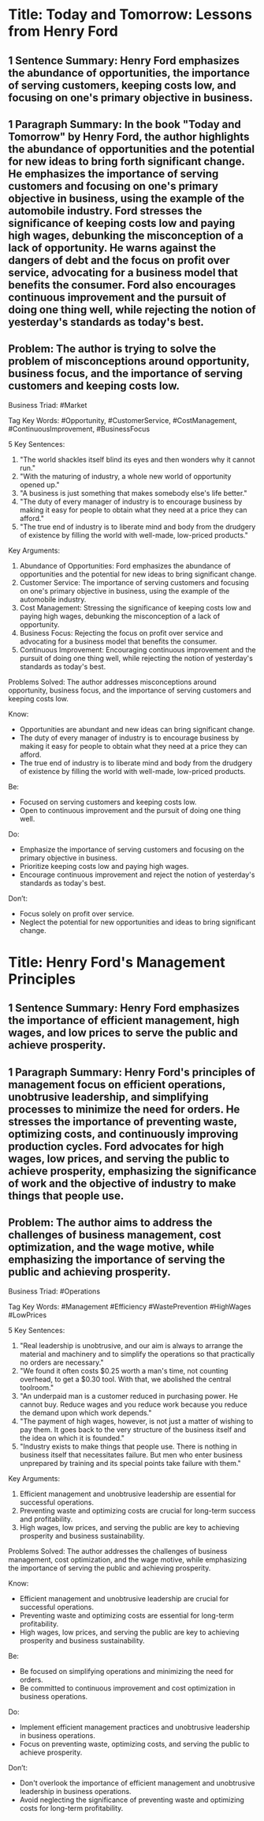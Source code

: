 # Title: Today and Tomorrow: Lessons from Henry Ford

## 1 Sentence Summary: Henry Ford emphasizes the abundance of opportunities, the importance of serving customers, keeping costs low, and focusing on one's primary objective in business.

## 1 Paragraph Summary: In the book "Today and Tomorrow" by Henry Ford, the author highlights the abundance of opportunities and the potential for new ideas to bring forth significant change. He emphasizes the importance of serving customers and focusing on one's primary objective in business, using the example of the automobile industry. Ford stresses the significance of keeping costs low and paying high wages, debunking the misconception of a lack of opportunity. He warns against the dangers of debt and the focus on profit over service, advocating for a business model that benefits the consumer. Ford also encourages continuous improvement and the pursuit of doing one thing well, while rejecting the notion of yesterday's standards as today's best. 

## Problem: The author is trying to solve the problem of misconceptions around opportunity, business focus, and the importance of serving customers and keeping costs low.

Business Triad: #Market

Tag Key Words: #Opportunity, #CustomerService, #CostManagement, #ContinuousImprovement, #BusinessFocus

5 Key Sentences:
1. "The world shackles itself blind its eyes and then wonders why it cannot run."
2. "With the maturing of industry, a whole new world of opportunity opened up."
3. "A business is just something that makes somebody else's life better."
4. "The duty of every manager of industry is to encourage business by making it easy for people to obtain what they need at a price they can afford."
5. "The true end of industry is to liberate mind and body from the drudgery of existence by filling the world with well-made, low-priced products."

Key Arguments:
1. Abundance of Opportunities: Ford emphasizes the abundance of opportunities and the potential for new ideas to bring significant change.
2. Customer Service: The importance of serving customers and focusing on one's primary objective in business, using the example of the automobile industry.
3. Cost Management: Stressing the significance of keeping costs low and paying high wages, debunking the misconception of a lack of opportunity.
4. Business Focus: Rejecting the focus on profit over service and advocating for a business model that benefits the consumer.
5. Continuous Improvement: Encouraging continuous improvement and the pursuit of doing one thing well, while rejecting the notion of yesterday's standards as today's best.

Problems Solved: The author addresses misconceptions around opportunity, business focus, and the importance of serving customers and keeping costs low.

Know:
- Opportunities are abundant and new ideas can bring significant change.
- The duty of every manager of industry is to encourage business by making it easy for people to obtain what they need at a price they can afford.
- The true end of industry is to liberate mind and body from the drudgery of existence by filling the world with well-made, low-priced products.

Be:
- Focused on serving customers and keeping costs low.
- Open to continuous improvement and the pursuit of doing one thing well.

Do:
- Emphasize the importance of serving customers and focusing on the primary objective in business.
- Prioritize keeping costs low and paying high wages.
- Encourage continuous improvement and reject the notion of yesterday's standards as today's best.

Don’t:
- Focus solely on profit over service.
- Neglect the potential for new opportunities and ideas to bring significant change.

# Title: Henry Ford's Management Principles

## 1 Sentence Summary: Henry Ford emphasizes the importance of efficient management, high wages, and low prices to serve the public and achieve prosperity.

## 1 Paragraph Summary: Henry Ford's principles of management focus on efficient operations, unobtrusive leadership, and simplifying processes to minimize the need for orders. He stresses the importance of preventing waste, optimizing costs, and continuously improving production cycles. Ford advocates for high wages, low prices, and serving the public to achieve prosperity, emphasizing the significance of work and the objective of industry to make things that people use.

## Problem: The author aims to address the challenges of business management, cost optimization, and the wage motive, while emphasizing the importance of serving the public and achieving prosperity.

Business Triad: #Operations

Tag Key Words: #Management #Efficiency #WastePrevention #HighWages #LowPrices

5 Key Sentences:
1. "Real leadership is unobtrusive, and our aim is always to arrange the material and machinery and to simplify the operations so that practically no orders are necessary."
2. "We found it often costs $0.25 worth a man's time, not counting overhead, to get a $0.30 tool. With that, we abolished the central toolroom."
3. "An underpaid man is a customer reduced in purchasing power. He cannot buy. Reduce wages and you reduce work because you reduce the demand upon which work depends."
4. "The payment of high wages, however, is not just a matter of wishing to pay them. It goes back to the very structure of the business itself and the idea on which it is founded."
5. "Industry exists to make things that people use. There is nothing in business itself that necessitates failure. But men who enter business unprepared by training and its special points take failure with them."

Key Arguments:
1. Efficient management and unobtrusive leadership are essential for successful operations.
2. Preventing waste and optimizing costs are crucial for long-term success and profitability.
3. High wages, low prices, and serving the public are key to achieving prosperity and business sustainability.

Problems Solved: The author addresses the challenges of business management, cost optimization, and the wage motive, while emphasizing the importance of serving the public and achieving prosperity.

Know:
- Efficient management and unobtrusive leadership are crucial for successful operations.
- Preventing waste and optimizing costs are essential for long-term profitability.
- High wages, low prices, and serving the public are key to achieving prosperity and business sustainability.

Be:
- Be focused on simplifying operations and minimizing the need for orders.
- Be committed to continuous improvement and cost optimization in business operations.

Do:
- Implement efficient management practices and unobtrusive leadership in business operations.
- Focus on preventing waste, optimizing costs, and serving the public to achieve prosperity.

Don’t:
- Don't overlook the importance of efficient management and unobtrusive leadership in business operations.
- Avoid neglecting the significance of preventing waste and optimizing costs for long-term profitability.

